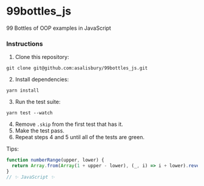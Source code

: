 # 99bottles_js
99 Bottles of OOP examples in JavaScript

### Instructions

1. Clone this repository:

```
git clone git@github.com:asalisbury/99bottles_js.git
```

2. Install dependencies:

```
yarn install
```

3. Run the test suite:

```
yarn test --watch
```

4. Remove `.skip` from the first test that has it.
5. Make the test pass.
6. Repeat steps 4 and 5 until all of the tests are green.


Tips:

```js
function numberRange(upper, lower) {
  return Array.from(Array(1 + upper - lower), (_, i) => i + lower).reverse();
}
// ✨ JavaScript ✨
```
